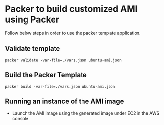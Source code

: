# Packer to build customized AMI using Packer

Follow below steps in order to use the packer template application.

## Validate template

```
packer validate -var-file=./vars.json ubuntu-ami.json
```

## Build the Packer Template 

```
packer build -var-file=./vars.json ubuntu-ami.json
```

## Running an instance of the AMI image

* Launch the AMI image using the generated image under EC2 in the AWS console

